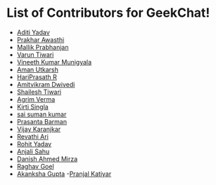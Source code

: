 # List of Contributors for GeekChat!

<!-- Format for adding contributor is as follows-
- [Aditya Verma](https://github.com/homewardgamer) -->
- [Aditi Yadav](https://github.com/adtoria)
- [Prakhar Awasthi](https://github.com/prakhar011)
- [Mallik Prabhanjan](https://github.com/vemulapandu)
- [Varun Tiwari](https://github.com/varunKT001)
- [Vineeth Kumar Munigyala](https://github.com/VineethKumarM)
- [Aman Utkarsh](https://github.com/mitrya)
- [HariPrasath R](https://github.com/HariPrasath-3)
- [Amitvikram Dwivedi](https://github.com/batflarrow)
- [Shailesh Tiwari](https://github.com/shlesh)
- [Agrim Verma](https://github.com/AgrimVerma)
- [Kirti Singla](https://github.com/codesanta142)
- [sai suman kumar](https://github.com/saisumanthkumar)
- [Prasanta Barman](https://github.com/prasanta352)
- [Vijay Karanjkar](https://github.com/Vijay-K-2003)
- [Revathi Ari](https://github.com/Revathi2306)
- [Rohit Yadav](https://github.com/yadav-rohit)
- [Anjali Sahu](https://github.com/99anjali)
- [Danish Ahmed Mirza](https://github.com/try-catch-stack)
- [Raghav Goel](https://github.com/raghavgoel25)
- [Akanksha Gupta](https://github.com/Akanksha2391)
-[Pranjal Katiyar](https://github.com/pranjalkatiyar)

<!-- Add yourself above this line! -->
